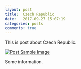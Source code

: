 ```yaml
---
layout: post
title:  Czech Republic
date:   2017-09-27 15:07:19
categories: posts
comments: true
---
```

This is post about Czech Republic. 

<a href="#">
    <img src="{{ site.baseurl }}/img/czech2.jpg" alt="Post Sample Image">
</a>


Some information.
